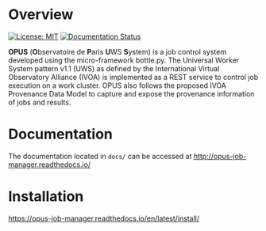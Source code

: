 
Overview
========
[![License: MIT](https://img.shields.io/badge/License-MIT-yellow.svg)](https://opensource.org/licenses/MIT)
[![Documentation Status](https://readthedocs.org/projects/opus-job-manager/badge/?version=latest)](http://uws-server.readthedocs.org/en/latest/?badge=latest)

**OPUS** (**O**bservatoire de **P**aris **U**WS **S**ystem) is a job control 
system developed using the micro-framework bottle.py. The Universal Worker System 
pattern v1.1 (UWS) as defined by the International Virtual Observatory Alliance 
(IVOA) is implemented as a REST service to control job execution on a work cluster.
OPUS also follows the proposed IVOA Provenance Data Model to capture and expose 
the provenance information of jobs and results.

Documentation
=============

The documentation located in `docs/` can be accessed at http://opus-job-manager.readthedocs.io/ 

Installation
============

https://opus-job-manager.readthedocs.io/en/latest/install/
